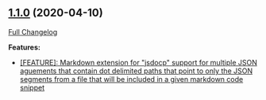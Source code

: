 ## [1.1.0](https://ugate.github.io/jsdocp/tree/v1.1.0) (2020-04-10)
[Full Changelog](https://ugate.github.io/jsdocp/compare/v1.0.4...v1.1.0)


__Features:__
* [[FEATURE]: Markdown extension for "jsdocp" support for multiple JSON aguements that contain dot delimited paths that point to only the JSON segments from a file that will be included in a given markdown code snippet](https://ugate.github.io/jsdocp/commit/8caef8c46c329fde59673c19ac82276345129df6)